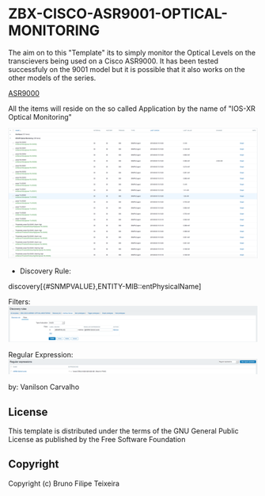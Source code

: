 # ZBX-CISCO-ASR9001-OPTICAL-MONITORING

The aim on to this "Template" its to simply monitor the Optical Levels on the transcievers being used on a Cisco ASR9000. It has been tested successfuly on the 9001 model but it is possible that it also works on the other models of the series.

[ASR9000](https://en.wikipedia.org/wiki/ASR9000)

All the items will reside on the so called Application by the name of "IOS-XR Optical Monitoring"

![alt text](https://github.com/hacktivism-github/zbx-templates-repository/blob/master/images/Screen%20Shot%202018-08-30%20at%2015.10.56.png "Logo Title Text 1")

- Discovery Rule:

discovery[{#SNMPVALUE},ENTITY-MIB::entPhysicalName]

Filters:
![alt text](https://github.com/hacktivism-github/zbx-templates-repository/blob/master/images/Screen%20Shot%202018-08-30%20at%2015.31.39.png "Logo Title Text 1")

Regular Expression:
![alt text](https://github.com/hacktivism-github/zbx-templates-repository/blob/master/images/Screen%20Shot%202018-08-30%20at%2015.32.18.png "Logo Title Text 1")

by: Vanilson Carvalho




## License
This template is distributed under the terms of the GNU General Public License as published by the Free Software Foundation

## Copyright
Copyright (c) Bruno Filipe Teixeira
